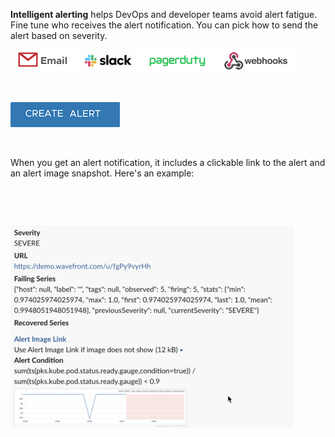 <div class="container-fluid">
<div class="col-sm-12 col-md-6">
<p><strong>Intelligent alerting</strong> helps DevOps and developer teams avoid alert fatigue. Fine tune who receives the alert notification. You can pick how to send the alert based on severity.</p>
&nbsp;
<img src="images/alert_options.png" align="center"></img>
<p>&nbsp;</p>
<a href="../alerts/add"><img src="images/create_alert_button.png"></img> </a>
<p>&nbsp;</p>
<p>When you get an alert notification, it includes a clickable link to the alert and an alert image snapshot. Here's an example:</p>
<p>&nbsp;</p>
<p>&nbsp;</p>
<img src="images/alert_example.png"></img>
&nbsp;
</div>
</div>
